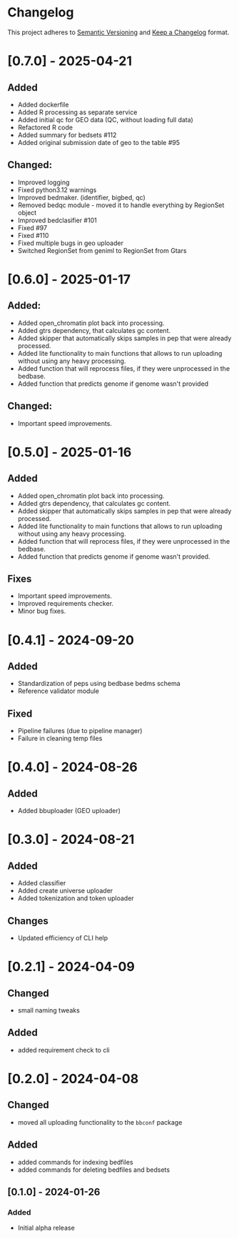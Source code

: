 # Changelog

This project adheres to [Semantic Versioning](https://semver.org/spec/v2.0.0.html) and [Keep a Changelog](https://keepachangelog.com/en/1.0.0/) format.

# [0.7.0] - 2025-04-21

## Added
- Added dockerfile
- Added R processing as separate service
- Added initial qc for GEO data (QC, without loading full data)
- Refactored R code
- Added summary for bedsets #112 
- Added original submission date of geo to the table #95 

## Changed:
- Improved logging
- Fixed python3.12 warnings
- Improved bedmaker. (identifier, bigbed, qc)
- Removed bedqc module - moved it to handle everything by RegionSet object
- Improved bedclasifier #101
- Fixed #97 
- Fixed #110
- Fixed multiple bugs in geo uploader
- Switched RegionSet from geniml to RegionSet from Gtars

# [0.6.0] - 2025-01-17

## Added:
- Added open_chromatin plot back into processing.
- Added gtrs dependency, that calculates gc content.
- Added skipper that automatically skips samples in pep that were already processed.
- Added lite functionality to main functions that allows to run uploading without using any heavy processing.
- Added function that will reprocess files, if they were unprocessed in the bedbase.
- Added function that predicts genome if genome wasn't provided

## Changed:
- Important speed improvements.



# [0.5.0] - 2025-01-16

## Added

- Added open_chromatin plot back into processing.
- Added gtrs dependency, that calculates gc content.
- Added skipper that automatically skips samples in pep that were already processed.
- Added lite functionality to main functions that allows to run uploading without using any heavy processing.
- Added function that will reprocess files, if they were unprocessed in the bedbase.
- Added function that predicts genome if genome wasn't provided.

## Fixes
- Important speed improvements.
- Improved requirements checker.
- Minor bug fixes.

# [0.4.1] - 2024-09-20
## Added
- Standardization of peps using bedbase bedms schema
- Reference validator module

## Fixed
- Pipeline failures (due to pipeline manager)
- Failure in cleaning temp files


# [0.4.0] - 2024-08-26
## Added
- Added bbuploader (GEO uploader)

# [0.3.0] - 2024-08-21
## Added
- Added classifier
- Added create universe uploader
- Added tokenization and token uploader

## Changes
- Updated efficiency of CLI help


# [0.2.1] - 2024-04-09
## Changed
- small naming tweaks

## Added
- added requirement check to cli


# [0.2.0] - 2024-04-08
## Changed
- moved all uploading functionality to the `bbconf` package

## Added
- added commands for indexing bedfiles
- added commands for deleting bedfiles and bedsets


## [0.1.0] - 2024-01-26
### Added
- Initial alpha release
